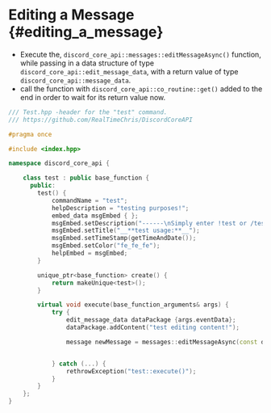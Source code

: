Editing a Message {#editing_a_message}
============
- Execute the, `discord_core_api::messages::editMessageAsync()` function, while passing in a data structure of type `discord_core_api::edit_message_data`, with a return value of type `discord_core_api::message_data`.
- call the function with `discord_core_api::co_routine::get()` added to the end in order to wait for its return value now.

```cpp
/// Test.hpp -header for the "test" command.
/// https://github.com/RealTimeChris/DiscordCoreAPI

#pragma once

#include <index.hpp>

namespace discord_core_api {

	class test : public base_function {
	  public:
		test() {
			commandName = "test";
			helpDescription = "testing purposes!";
			embed_data msgEmbed { };
			msgEmbed.setDescription("------\nSimply enter !test or /test!\n------");
			msgEmbed.setTitle("__**test usage:**__");
			msgEmbed.setTimeStamp(getTimeAndDate());
			msgEmbed.setColor("fe_fe_fe");
			helpEmbed = msgEmbed;
		}

		unique_ptr<base_function> create() {
			return makeUnique<test>();
		}

		virtual void execute(base_function_arguments& args) {
			try {
				edit_message_data dataPackage {args.eventData};
				dataPackage.addContent("test editing content!");

				message newMessage = messages::editMessageAsync(const dataPackage).get();


			} catch (...) {
				rethrowException("test::execute()");
			}
		}
	};
}
```

